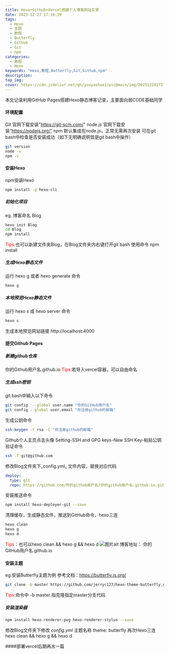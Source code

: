 ```yaml
---
title: Hexo+Github+Vercel搭建个人博客网站实录
date: 2023-12-27 17:16:39
tags:
  - Hexo
  - 主题
  - 教程
  - Butterfly
  - Github
  - Git
  - npm
categories:
  - 教程
  - Hexo
keywords: "Hexo,教程,Butterfly,Git,Github,npm"
description:
top_img:
cover: https://cdn.jsdelivr.net/gh/youyashuai/pic@main/img/202312281721894.png
---
```


本文记录利用GitHub Pages搭建Hexo静态博客记录，主要面向弱CODE基础同学
#### 环境配置
Git 官网下载安装"https://git-scm.com/" 
node.js 官网下载安装“https://nodejs.org/”
npm 默认集成在node.js，正常无需再次安装
可在git bash中检查是否安装成功（如下无明确说明皆是git bash中操作）
```bash
git version
node -v
npm -v
```
#### 安装Hexo
npm安装Hexo
```bash
npm install -g hexo-cli
```
##### 初始化项目
eg. 博客命名 Blog
```bash
hexo init Blog
cd Blog
npm install
```
<font color=Red>Tips</font>:也可以新建文件夹Blog，在Blog文件夹内右键打开git bash 使用命令 npm install

##### 生成Hexo静态文件
运行 hexo g 或者 hexo generate 命令
```bash
hexo g
```
##### 本地预览Hexo静态文件
运行 hexo s 或 hexo server 命令
```bash
hexo s
```
生成本地预览网站链接 http://localhost:4000 
#### 提交Github Pages
##### 新建github仓库
你的Github用户名.github.io
<font color=Red>Tips</font>:若导入vercel容器，可以自由命名
##### 生成ssh密钥
git bash中输入以下命令
```bash
git config  --global user.name "你的GitHub用户名"
git config --global user.email "你注册github的邮箱"
```
生成公钥命令
```bash
ssh-keygen -t rsa -C "你注册github的邮箱"
```
Github个人主页点击头像
Setting-SSH and GPG keys-New SSH Key-粘贴公钥
验证命令
```bash
ssh -T git@github.com
```
修改Blog文件夹下_config.yml_ 文件内容，替换对应代码
```yml
deploy:
  type: git
  repo: https://github.com/你的github用户名/你的github用户名.github.io.git,main
```
安装推送命令
```bash
npm install hexo-deployer-git --save
```
清理缓存，生成静态文件，推送到GitHub命令，hexo三连
```bash
hexo clean
hexo g
hexo d
```
<font color=Red>Tips</font>：也可以hexo clean && hexo g && hexo d
![图片alt](https://cdn.jsdelivr.net/gh/youyashuai/pic@main/img/202312281753789.png "图片title")
博客地址：
你的GitHub用户名.github.io
#### 安装主题
eg.安装Butterfly主题为例 参考文档：https://butterfly.js.org/
```bash
git clone -b master https://github.com/jerryc127/hexo-theme-butterfly.git themes/butterfly
```
<font color=Red>Tips</font>:命令中 -b master 指克隆指定master分支代码
##### 安装渲染器
```bash
npm install hexo-renderer-pug hexo-renderer-stylus --save
```
修改Blog文件夹下修改  _config.yml_  主题名称
theme: butterfly
再次Hexo三连
hexo clean && hexo g && hexo d

####部署vercel后期再水一篇



